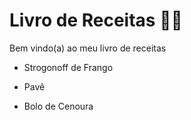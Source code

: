 # Livro de Receitas :woman_cook:

Bem vindo(a) ao meu livro de receitas

- Strogonoff de Frango

- Pavê

- Bolo de Cenoura

  
